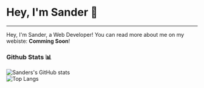 # Hey, I'm **Sander** 👋

---

Hey, I'm Sander, a Web Developer! You can read more about me on my webiste: **Comming Soon**!

### Github Stats 📊
![Sanders's GitHub stats](https://github-readme-stats.vercel.app/api?username=sanderhoudijk&theme=dark&show_icons=true) <br>
![Top Langs](https://github-readme-stats.vercel.app/api/top-langs/?username=sanderhoudijk&hide_progress=true)

